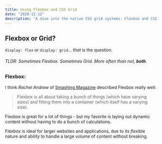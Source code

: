 ```yaml
---
title: Using Flexbox and CSS Grid
date: "2020-12-12"
description: "A dive into the native CSS grid systems: Flexbox and CSS Grid."
---
```


## Flexbox or Grid?

`display: flex` or `display: grid`... *that* is the question.

###### TLDR: Sometimes Flexbox. Sometimes Grid. More often than not, **both**.

### Flexbox: 

I think *Rachel Andrew* of [Smashing Magazine](https://www.smashingmagazine.com/) described Flexbox really well:

> Flexbox is all about taking a bunch of things
> (which have varying sizes) and fitting them into
> a container (which itself has a varying size).

Flexbox is great for a lot of things - but my favorite is laying out dynamic content without having to do a bunch of calculations.

Flexbox is ideal for larger websites and applications, due to its *flex*ible nature and ability to handle a large volume of content without breaking.